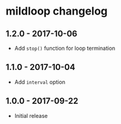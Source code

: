 # mildloop changelog

## 1.2.0 - 2017-10-06
- Add `stop()` function for loop termination

## 1.1.0 - 2017-10-04
- Add `interval` option

## 1.0.0 - 2017-09-22
- Initial release